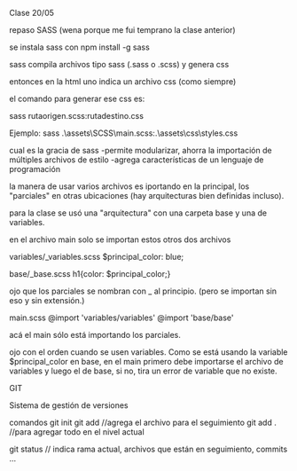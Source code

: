 Clase 20/05


repaso SASS (wena porque me fui temprano la clase anterior)

se instala sass con 
npm install -g sass

sass compila archivos tipo sass (.sass o .scss)
y genera css

entonces en la html uno indica un archivo css (como siempre)



el comando para generar ese css es:

sass rutaorigen.scss:rutadestino.css

Ejemplo:
sass .\assets\SCSS\main.scss:.\assets\css\styles.css


cual es la gracia de sass
-permite modularizar, ahorra la importación de múltiples archivos de estilo 
-agrega características de un lenguaje de programación


la manera de usar varios archivos es iportando en la principal, los "parciales" en otras ubicaciones (hay arquitecturas bien definidas incluso). 

para la clase se usó una "arquitectura" con una carpeta base y una de variables.

en el archivo main solo se importan estos otros dos archivos

variables/_variables.scss
$principal_color: blue;

base/_base.scss
h1{color: $principal_color;}

ojo que los parciales se nombran con _ al principio. (pero se importan sin eso y sin extensión.)

main.scss
@import 'variables/variables'
@import 'base/base'

acá el main sólo está importando los parciales.

ojo con el orden cuando se usen variables. Como se está usando la variable $principal_color en base, en el main primero debe importarse el archivo de variables y luego el de base, si no, tira un error de variable que no existe.



GIT

Sistema de gestión de versiones

comandos
git init
git add <nombreArchivo> //agrega el archivo para el seguimiento
git add . //para agregar todo en el nivel actual

git status // indica rama actual, archivos que están en seguimiento, commits ...




